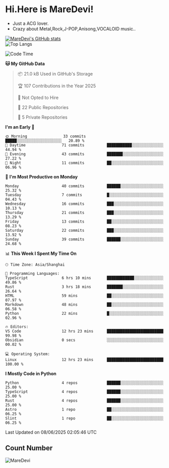 # Hi.Here is MareDevi!

- Just a ACG lover.
- Crazy about Metal,Rock,J-POP,Anisong,VOCALOID music..

[![MareDevi's GitHub stats](https://github-readme-stats.vercel.app/api?username=MareDevi&show_icons=true&theme=algolia)](https://github.com/anuraghazra/github-readme-stats)  
![Top Langs](https://github-readme-stats.vercel.app/api/top-langs/?username=MareDevi&layout=compact&theme=algolia)

<!--START_SECTION:waka-->
![Code Time](http://img.shields.io/badge/Code%20Time-211%20hrs%2043%20mins-blue)

**🐱 My GitHub Data** 

> 📦 21.0 kB Used in GitHub's Storage 
 > 
> 🏆 107 Contributions in the Year 2025
 > 
> 🚫 Not Opted to Hire
 > 
> 📜 22 Public Repositories 
 > 
> 🔑 5 Private Repositories 
 > 
**I'm an Early 🐤** 

```text
🌞 Morning                33 commits          █████░░░░░░░░░░░░░░░░░░░░   20.89 % 
🌆 Daytime                71 commits          ███████████░░░░░░░░░░░░░░   44.94 % 
🌃 Evening                43 commits          ███████░░░░░░░░░░░░░░░░░░   27.22 % 
🌙 Night                  11 commits          ██░░░░░░░░░░░░░░░░░░░░░░░   06.96 % 
```
📅 **I'm Most Productive on Monday** 

```text
Monday                   40 commits          ██████░░░░░░░░░░░░░░░░░░░   25.32 % 
Tuesday                  7 commits           █░░░░░░░░░░░░░░░░░░░░░░░░   04.43 % 
Wednesday                16 commits          ███░░░░░░░░░░░░░░░░░░░░░░   10.13 % 
Thursday                 21 commits          ███░░░░░░░░░░░░░░░░░░░░░░   13.29 % 
Friday                   13 commits          ██░░░░░░░░░░░░░░░░░░░░░░░   08.23 % 
Saturday                 22 commits          ███░░░░░░░░░░░░░░░░░░░░░░   13.92 % 
Sunday                   39 commits          ██████░░░░░░░░░░░░░░░░░░░   24.68 % 
```


📊 **This Week I Spent My Time On** 

```text
🕑︎ Time Zone: Asia/Shanghai

💬 Programming Languages: 
TypeScript               6 hrs 10 mins       ████████████░░░░░░░░░░░░░   49.86 % 
Rust                     3 hrs 18 mins       ███████░░░░░░░░░░░░░░░░░░   26.64 % 
HTML                     59 mins             ██░░░░░░░░░░░░░░░░░░░░░░░   07.97 % 
Markdown                 48 mins             ██░░░░░░░░░░░░░░░░░░░░░░░   06.58 % 
Python                   22 mins             █░░░░░░░░░░░░░░░░░░░░░░░░   02.96 % 

🔥 Editors: 
VS Code                  12 hrs 23 mins      █████████████████████████   99.98 % 
Obsidian                 0 secs              ░░░░░░░░░░░░░░░░░░░░░░░░░   00.02 % 

💻 Operating System: 
Linux                    12 hrs 23 mins      █████████████████████████   100.00 % 
```

**I Mostly Code in Python** 

```text
Python                   4 repos             ██████░░░░░░░░░░░░░░░░░░░   25.00 % 
TypeScript               4 repos             ██████░░░░░░░░░░░░░░░░░░░   25.00 % 
Rust                     4 repos             ██████░░░░░░░░░░░░░░░░░░░   25.00 % 
Astro                    1 repo              ██░░░░░░░░░░░░░░░░░░░░░░░   06.25 % 
Slint                    1 repo              ██░░░░░░░░░░░░░░░░░░░░░░░   06.25 % 
```




 Last Updated on 08/06/2025 02:05:46 UTC
<!--END_SECTION:waka-->

## Count Number
![MareDevi](https://count.getloli.com/get/@maredevi?theme=moebooru-h)  

<!---
MareDevi/MareDevi is a ✨ special ✨ repository because its `README.md` (this file) appears on your GitHub profile.
You can click the Preview link to take a look at your changes.
--->
